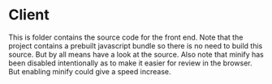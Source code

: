 # Client

This is folder contains the source code for the front end. Note that the project contains a prebuilt javascript bundle so there is no need to build this source. But by all means have a look at the source. Also note that minify has been disabled intentionally as to make it easier for review in the browser. But enabling minify could give a speed increase.